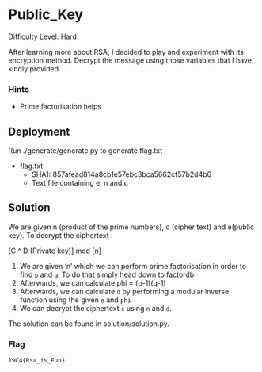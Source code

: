 
# Public_Key 

Difficulty Level: Hard

After learning more about RSA, I decided to play and experiment with its encryption method. Decrypt the message using those variables that I have kindly provided.


### Hints

- Prime factorisation helps


## Deployment

Run ./generate/generate.py to generate flag.txt

- flag.txt
    - SHA1:  857afead814a8cb1e57ebc3bca5662cf57b2d4b6
    - Text file containing e, n and c 


## Solution

We are given n (product of the prime numbers), c (cipher text) and e(public key). To decrypt the ciphertext : 

[C ^ D (Private key)] mod [n]

1.	We are given ‘n’ which we can perform prime factorisation in order to find `p` and `q`.  To do that simply head down to [factordb](http://factordb.com/)
2.	Afterwards, we can calculate phi = (p-1)(q-1)
3.	Afterwards, we can calculate `d` by performing a modular inverse function using the given `e` and `phi`
4.	We can decrypt the ciphertext `c` using `n` and `d`.

The solution can be found in solution/solution.py.

### Flag
`19C4{Rsa_is_Fun}`
